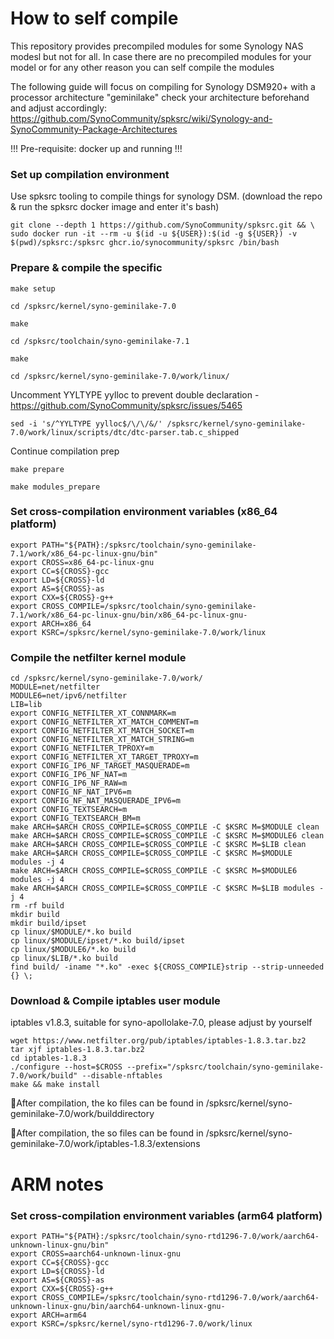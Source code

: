 # How to self compile
This repository provides precompiled modules for some Synology NAS modesl but not for all.
In case there are no precompiled modules for your model or for any other reason you can self compile the modules  

The following guide will focus on compiling for Synology DSM920+ with a processor architecture "geminilake"
check your architecture beforehand and adjust accordingly: https://github.com/SynoCommunity/spksrc/wiki/Synology-and-SynoCommunity-Package-Architectures 

!!! Pre-requisite: docker up and running !!!

### Set up compilation environment
Use spksrc tooling to compile things for synology DSM. (download the repo & run the spksrc docker image and enter it's bash)

```
git clone --depth 1 https://github.com/SynoCommunity/spksrc.git && \
sudo docker run -it --rm -u $(id -u ${USER}):$(id -g ${USER}) -v $(pwd)/spksrc:/spksrc ghcr.io/synocommunity/spksrc /bin/bash
```

### Prepare & compile the specific
```
make setup
```
```
cd /spksrc/kernel/syno-geminilake-7.0
```
```
make
```
```
cd /spksrc/toolchain/syno-geminilake-7.1
```
```
make
```
```
cd /spksrc/kernel/syno-geminilake-7.0/work/linux/
```
Uncomment YYLTYPE yylloc to prevent double declaration - https://github.com/SynoCommunity/spksrc/issues/5465
```
sed -i 's/^YYLTYPE yylloc$/\/\/&/' /spksrc/kernel/syno-geminilake-7.0/work/linux/scripts/dtc/dtc-parser.tab.c_shipped
```
Continue compilation prep
```
make prepare
```
```
make modules_prepare
```

### Set cross-compilation environment variables (x86_64 platform)
 ```
export PATH="${PATH}:/spksrc/toolchain/syno-geminilake-7.1/work/x86_64-pc-linux-gnu/bin"
export CROSS=x86_64-pc-linux-gnu
export CC=${CROSS}-gcc
export LD=${CROSS}-ld
export AS=${CROSS}-as
export CXX=${CROSS}-g++
export CROSS_COMPILE=/spksrc/toolchain/syno-geminilake-7.1/work/x86_64-pc-linux-gnu/bin/x86_64-pc-linux-gnu-
export ARCH=x86_64
export KSRC=/spksrc/kernel/syno-geminilake-7.0/work/linux
```

### Compile the netfilter kernel module
```
cd /spksrc/kernel/syno-geminilake-7.0/work/
MODULE=net/netfilter
MODULE6=net/ipv6/netfilter
LIB=lib
export CONFIG_NETFILTER_XT_CONNMARK=m
export CONFIG_NETFILTER_XT_MATCH_COMMENT=m
export CONFIG_NETFILTER_XT_MATCH_SOCKET=m
export CONFIG_NETFILTER_XT_MATCH_STRING=m
export CONFIG_NETFILTER_TPROXY=m
export CONFIG_NETFILTER_XT_TARGET_TPROXY=m
export CONFIG_IP6_NF_TARGET_MASQUERADE=m
export CONFIG_IP6_NF_NAT=m
export CONFIG_IP6_NF_RAW=m
export CONFIG_NF_NAT_IPV6=m
export CONFIG_NF_NAT_MASQUERADE_IPV6=m
export CONFIG_TEXTSEARCH=m
export CONFIG_TEXTSEARCH_BM=m
make ARCH=$ARCH CROSS_COMPILE=$CROSS_COMPILE -C $KSRC M=$MODULE clean
make ARCH=$ARCH CROSS_COMPILE=$CROSS_COMPILE -C $KSRC M=$MODULE6 clean
make ARCH=$ARCH CROSS_COMPILE=$CROSS_COMPILE -C $KSRC M=$LIB clean
make ARCH=$ARCH CROSS_COMPILE=$CROSS_COMPILE -C $KSRC M=$MODULE modules -j 4
make ARCH=$ARCH CROSS_COMPILE=$CROSS_COMPILE -C $KSRC M=$MODULE6 modules -j 4
make ARCH=$ARCH CROSS_COMPILE=$CROSS_COMPILE -C $KSRC M=$LIB modules -j 4
rm -rf build
mkdir build
mkdir build/ipset
cp linux/$MODULE/*.ko build
cp linux/$MODULE/ipset/*.ko build/ipset
cp linux/$MODULE6/*.ko build
cp linux/$LIB/*.ko build
find build/ -iname "*.ko" -exec ${CROSS_COMPILE}strip --strip-unneeded {} \;
```

### Download & Compile iptables user module
iptables v1.8.3, suitable for syno-apollolake-7.0, please adjust by yourself
```
wget https://www.netfilter.org/pub/iptables/iptables-1.8.3.tar.bz2
tar xjf iptables-1.8.3.tar.bz2
cd iptables-1.8.3
./configure --host=$CROSS --prefix="/spksrc/toolchain/syno-geminilake-7.0/work/build" --disable-nftables
make && make install
```

📝After compilation, the ko files can be found in /spksrc/kernel/syno-geminilake-7.0/work/builddirectory

📝After compilation, the so files can be found in /spksrc/kernel/syno-geminilake-7.0/work/iptables-1.8.3/extensions


# ARM notes

### Set cross-compilation environment variables (arm64 platform)
```
export PATH="${PATH}:/spksrc/toolchain/syno-rtd1296-7.0/work/aarch64-unknown-linux-gnu/bin"
export CROSS=aarch64-unknown-linux-gnu
export CC=${CROSS}-gcc
export LD=${CROSS}-ld
export AS=${CROSS}-as
export CXX=${CROSS}-g++
export CROSS_COMPILE=/spksrc/toolchain/syno-rtd1296-7.0/work/aarch64-unknown-linux-gnu/bin/aarch64-unknown-linux-gnu-
export ARCH=arm64
export KSRC=/spksrc/kernel/syno-rtd1296-7.0/work/linux
```
